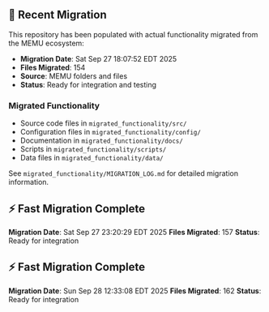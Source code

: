 
## 🔄 Recent Migration

This repository has been populated with actual functionality migrated from the MEMU ecosystem:

- **Migration Date**: Sat Sep 27 18:07:52 EDT 2025
- **Files Migrated**:      154
- **Source**: MEMU folders and files
- **Status**: Ready for integration and testing

### Migrated Functionality
- Source code files in `migrated_functionality/src/`
- Configuration files in `migrated_functionality/config/`
- Documentation in `migrated_functionality/docs/`
- Scripts in `migrated_functionality/scripts/`
- Data files in `migrated_functionality/data/`

See `migrated_functionality/MIGRATION_LOG.md` for detailed migration information.


## ⚡ Fast Migration Complete

**Migration Date**: Sat Sep 27 23:20:29 EDT 2025
**Files Migrated**:      157
**Status**: Ready for integration


## ⚡ Fast Migration Complete

**Migration Date**: Sun Sep 28 12:33:08 EDT 2025
**Files Migrated**:      162
**Status**: Ready for integration

